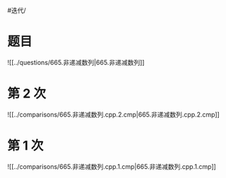 #迭代/ 

# 题目

![[../questions/665.非递减数列|665.非递减数列]]

# 第 2 次

![[../comparisons/665.非递减数列.cpp.2.cmp|665.非递减数列.cpp.2.cmp]]

# 第 1 次

![[../comparisons/665.非递减数列.cpp.1.cmp|665.非递减数列.cpp.1.cmp]]